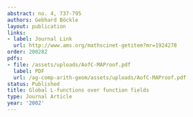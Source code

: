 ```yaml
---
abstract: no. 4, 737-795
authors: Gebhard Böckle
layout: publication
links:
- label: Journal Link
  url: http://www.ams.org/mathscinet-getitem?mr=1924278
order: 200282
pdfs:
- file: /assets/uploads/AofC-MAProof.pdf
  label: PDF
  url: /ag-comp-arith-geom/assets/uploads/AofC-MAProof.pdf
status: Published
title: Global L-functions over function fields
type: Journal Article
year: '2002'
---
```

